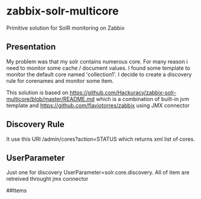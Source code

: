 # zabbix-solr-multicore
Primitive solution for SolR monitoring on Zabbix

## Presentation

My problem was that my solr contains numerous core.
For many reason i need to monitor some cache / document values.
I found some template to monitor the default core named 'collection1'.
I decide to create a discovery rule for corenames and monitor some item.

This solution is based on https://github.com/Hackuracy/zabbix-solr-multicore/blob/master/README.md which is a combination of built-in jvm template and https://github.com/flaviotorres/zabbix using JMX connector

## Discovery Rule

It use this URI /admin/cores?action=STATUS which returns xml list of cores.

## UserParameter 
Just one for discovery UserParameter=solr.core.discovery.
All of item are retreived throught jmx connector

##Items


